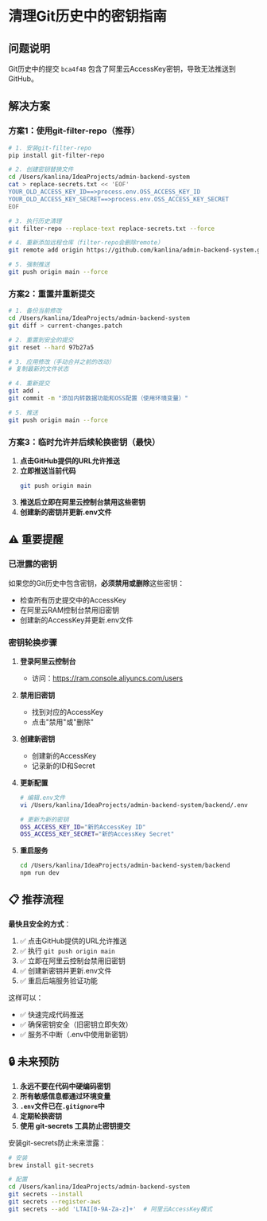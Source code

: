 # 清理Git历史中的密钥指南

## 问题说明

Git历史中的提交 `bca4f48` 包含了阿里云AccessKey密钥，导致无法推送到GitHub。

## 解决方案

### 方案1：使用git-filter-repo（推荐）

```bash
# 1. 安装git-filter-repo
pip install git-filter-repo

# 2. 创建密钥替换文件
cd /Users/kanlina/IdeaProjects/admin-backend-system
cat > replace-secrets.txt << 'EOF'
YOUR_OLD_ACCESS_KEY_ID==>process.env.OSS_ACCESS_KEY_ID
YOUR_OLD_ACCESS_KEY_SECRET==>process.env.OSS_ACCESS_KEY_SECRET
EOF

# 3. 执行历史清理
git filter-repo --replace-text replace-secrets.txt --force

# 4. 重新添加远程仓库（filter-repo会删除remote）
git remote add origin https://github.com/kanlina/admin-backend-system.git

# 5. 强制推送
git push origin main --force
```

### 方案2：重置并重新提交

```bash
# 1. 备份当前修改
cd /Users/kanlina/IdeaProjects/admin-backend-system
git diff > current-changes.patch

# 2. 重置到安全的提交
git reset --hard 97b27a5

# 3. 应用修改（手动合并之前的改动）
# 复制最新的文件状态

# 4. 重新提交
git add .
git commit -m "添加内转数据功能和OSS配置（使用环境变量）"

# 5. 推送
git push origin main --force
```

### 方案3：临时允许并后续轮换密钥（最快）

1. **点击GitHub提供的URL允许推送**
2. **立即推送当前代码**
   ```bash
   git push origin main
   ```
3. **推送后立即在阿里云控制台禁用这些密钥**
4. **创建新的密钥并更新.env文件**

## ⚠️ 重要提醒

### 已泄露的密钥
如果您的Git历史中包含密钥，**必须禁用或删除**这些密钥：
- 检查所有历史提交中的AccessKey
- 在阿里云RAM控制台禁用旧密钥
- 创建新的AccessKey并更新.env文件

### 密钥轮换步骤

1. **登录阿里云控制台**
   - 访问：https://ram.console.aliyuncs.com/users

2. **禁用旧密钥**
   - 找到对应的AccessKey
   - 点击"禁用"或"删除"

3. **创建新密钥**
   - 创建新的AccessKey
   - 记录新的ID和Secret

4. **更新配置**
   ```bash
   # 编辑.env文件
   vi /Users/kanlina/IdeaProjects/admin-backend-system/backend/.env
   
   # 更新为新的密钥
   OSS_ACCESS_KEY_ID="新的AccessKey ID"
   OSS_ACCESS_KEY_SECRET="新的AccessKey Secret"
   ```

5. **重启服务**
   ```bash
   cd /Users/kanlina/IdeaProjects/admin-backend-system/backend
   npm run dev
   ```

## 📋 推荐流程

**最快且安全的方式**：

1. ✅ 点击GitHub提供的URL允许推送
2. ✅ 执行 `git push origin main`
3. ✅ 立即在阿里云控制台禁用旧密钥
4. ✅ 创建新密钥并更新.env文件
5. ✅ 重启后端服务验证功能

这样可以：
- ✅ 快速完成代码推送
- ✅ 确保密钥安全（旧密钥立即失效）
- ✅ 服务不中断（.env中使用新密钥）

## 🔒 未来预防

1. **永远不要在代码中硬编码密钥**
2. **所有敏感信息都通过环境变量**
3. **`.env`文件已在`.gitignore`中**
4. **定期轮换密钥**
5. **使用 git-secrets 工具防止密钥提交**

安装git-secrets防止未来泄露：
```bash
# 安装
brew install git-secrets

# 配置
cd /Users/kanlina/IdeaProjects/admin-backend-system
git secrets --install
git secrets --register-aws
git secrets --add 'LTAI[0-9A-Za-z]+'  # 阿里云AccessKey模式
```


